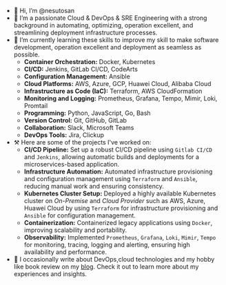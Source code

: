- 👋 Hi, I’m @nesutosan
- 👀 I’m a passionate Cloud & DevOps & SRE Engineering with a strong background in automating, optimizing, operation excellent, and streamlining deployment  infrastructure processes.
- 🌱 I’m currently learning these skills to improve my skill to make software development, operation excellent and deployment as seamless as possible.
  - **Container Orchestration:** Docker, Kubernetes
  - **CI/CD:** Jenkins, GitLab CI/CD, CodeArts
  - **Configuration Management:** Ansible
  - **Cloud Platforms:** AWS, Azure, GCP, Huawei Cloud, Alibaba Cloud
  - **Infrastructure as Code (IaC):** Terraform, AWS CloudFormation
  - **Monitoring and Logging:** Prometheus, Grafana, Tempo, Mimir, Loki, Promtail
  - **Programming:** Python, JavaScript, Go, Bash
  - **Version Control:** Git, GitHub, GitLab
  - **Collaboration:** Slack, Microsoft Teams
  - **DevOps Tools:** Jira, Clickup
- ⚒️ Here are some of the projects I've worked on:
  - **CI/CD Pipeline:** Set up a robust CI/CD pipeline using `Gitlab CI/CD` and `Jenkins`, allowing automatic builds and deployments for a microservices-based application.
  - **Infrastructure Automation:** Automated infrastructure provisioning and configuration management using `Terraform` and `Ansible`, reducing manual work and ensuring consistency.
  - **Kubernetes Cluster Setup:** Deployed a highly available Kubernetes cluster on _On-Premise_ and _Cloud Provider_ such as AWS, Azure, Huawei Cloud by using `Terraform` for infrastructure provisioning and `Ansible` for configuration management.
  - **Containerization:** Containerized legacy applications using `Docker`, improving scalability and portability.
  - **Observability:** Implemented `Prometheus`, `Grafana`, `Loki`, `Mimir`, `Tempo` for monitoring, tracing, logging and alerting, ensuring high availability and performance.
- 📝 I occasionally write about DevOps,cloud technologies and my hobby like book review on my [blog](https://nestpractice.com). Check it out to learn more about my experiences and insights.

<!---
nesutosan/nesutosan is a ✨ special ✨ repository because its `README.md` (this file) appears on your GitHub profile.
You can click the Preview link to take a look at your changes.
--->
